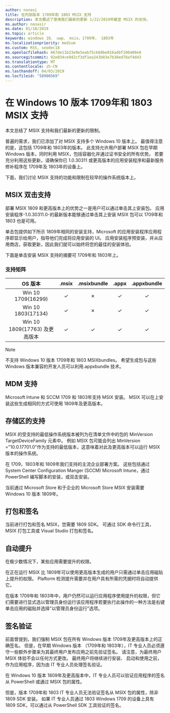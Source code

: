 ```yaml
---
author: nonasi
title: 在内部版本 1709年和 1803 MSIX 支持
description: 本文概述了使用我们最新的更新 1/22/2019年截至 MSIX 的支持。
ms.author: nonasir
ms.date: 01/18/2019
ms.topic: article
keywords: windows 10、 uwp、 msix，1709年、 1803年
ms.localizationpriority: medium
ms.custom: RS5, seodec18
ms.openlocfilehash: 667de11b23e9e5eab75cb60be016adbf100409e8
ms.sourcegitcommit: 92e034ce942cf3df1ea243b03e7b38ed78af4d43
ms.translationtype: MT
ms.contentlocale: zh-CN
ms.lasthandoff: 04/03/2019
ms.locfileid: "58900569"
---
```

# <a name="msix-support-on-windows-10-builds-1709-and-1803"></a>在 Windows 10 版本 1709年和 1803 MSIX 支持

本文总结了 MSIX 支持和我们最新的更新的限制。

普遍的需求，我们已添加了对 MSIX 支持多个 Windows 10 版本上。 最值得注意的是，这包括 1709年和 1803年的版本。 此支持允许用户部署 MSIX 包在早期 Windows 版本，同时利用 MSIX，包括容器化并通过证书安全的所有优势。 若要充分利用这些更新，请确保你已 1.0.30311 或更高版本的应用安装程序和最新服务修补程序在 1709年及 1803年的设备上。

下面，我们讨论 MSIX 支持的功能和限制在较早的操作系统版本上。

##  <a name="msix-double-click-support"></a>MSIX 双击支持
部署 MSIX 1809 和更高版本上的优势之一是用户可以通过单击其上安装包。 应用安装程序-1.0.30311.0-的最新版本能够通过单击其上安装 MSIX 包可以 1709年和 1803 也是可用。 

单击包提供如下所示 1809年相同的安装支持，Microsoft 的应用安装程序应用程序即显示给用户，指导他们完成将应用安装的 UI。 应用安装程序预安装，并从应用商店，获取更新，因此我们就可以始终将您的最佳的安装体验。 

下面是单击安装 MSIX 支持的摘要可 1709年和 1803年上。

### <a name="support-matrix"></a>支持矩阵

| OS 版本|.msix|.msixbundle|.appx|.appxbundle|
|:-------------:|:--------:|:--------:|:--------:|:--------:|
| Win 10 1709(16299) | &#x2713; | &#x2717; | &#x2713; | &#x2713; | 
| Win 10 1803(17134) | &#x2713; | &#x2717; | &#x2713; | &#x2713; |
| Win 10 1809(17763) 及更高版本 | &#x2713; | &#x2713; | &#x2713; | &#x2713; |


> [!NOTE] 
> 不支持 Windows 10 版本 1709年和 1803 MSIXbundles。  希望生成包与这些 Windows 版本兼容的开发人员可以利用.appxbundle 技术。

## <a name="mdm-support"></a>MDM 支持
Microsoft Intune 和 SCCM 1709 和 1803年支持 MSIX 安装。 MSIX 可以在上安装这些生成相同的方式可使用 1809年及更高版本。 

## <a name="store-support"></a>存储区的支持
MSIX 的受支持的最低操作系统版本被列为在清单文件中的包的 MinVersion TargetDeviceFamily 元素中。 例如 MSIX 包可能会列出 MinVersion ="10.0.17701.0"作为支持的最低版本，这意味着对此及更高版本可以运行 MSIX 版本的操作系统。

在 1709，1803年和 1809年我们支持的主流企业部署方案。 这些包括通过 System Center Configuration Manger (SCCM) Microsoft Intune，通过 PowerShell 编写脚本的安装，或双击安装。

当前通过 Microsoft Store 和于企业的 Microsoft Store MSIX 安装需要 Windows 10 版本 1809年。

## <a name="packaging--signing"></a>打包和签名
当前进行打包和签名 MSIX，您需要 1809 SDK。 可通过 SDK 命令行工具，MSIX 打包工具或 Visual Studio 打包和签名。 

## <a name="auto-elevation"></a>自动提升
在极少数情况下，某些应用需要提升的权限。 

在正在运行 MSIX 比 1809年可以使用更高版本生成的用户只需通过单击应用磁贴上提升的权限。 Plaftorm 检测提升需要并在用户具有所需的凭据时将自动提供它。 

在版本 1709年和 1803年中，用户仍然可以运行应用程序使用提升的权限，但它们需要进行显式选以管理员身份运行该应用程序若要执行此操作的一种方法是右键单击应用的磁贴并选择"以管理员身份运行"选项。

## <a name="signature-verification"></a>签名验证
前面曾提到，我们强制 MSIX 包在所有 Windows 版本 1709年及更高版本上的正确签名。 但是，在早期 Windows 版本 （1709年和 1803年），IT 专业人员必须遵守一些额外步骤来为其最终用户发布应用之前先验证签名。 请注意，为最终用户 MSIX 体验不会以任何方式更改。 最终用户将继续进行安装、 启动和使用之前，作为应用程序，因为由 IT 专业人员处理签名验证。 

在 Windows 10 版本 1809年及更高版本中，IT 专业人员可以验证应用程序的签名从 PowerShell 或通过 MSIX 包的属性。 

但是，版本 1709年和 1803 IT 专业人员无法验证签名从 MSIX 包的属性，除非 1809 SDK 安装。 如果 IT 专业人员通过 1803 Windows 1709 的设备上具有 1809 SDK，可以通过从 PowerShell SDK 工具验证的签名。 
